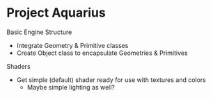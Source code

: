 # Project Aquarius

Basic Engine Structure
- Integrate Geometry & Primitive classes
- Create Object class to encapsulate Geometries & Primitives

Shaders
- Get simple (default) shader ready for use with textures and colors
  - Maybe simple lighting as well?
